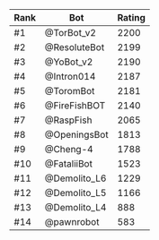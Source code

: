 Rank|Bot|Rating
---|---|---
#1|@TorBot_v2|2200
#2|@ResoluteBot|2199
#3|@YoBot_v2|2190
#4|@Intron014|2187
#5|@ToromBot|2181
#6|@FireFishBOT|2140
#7|@RaspFish|2065
#8|@OpeningsBot|1813
#9|@Cheng-4|1788
#10|@FataliiBot|1523
#11|@Demolito_L6|1229
#12|@Demolito_L5|1166
#13|@Demolito_L4|888
#14|@pawnrobot|583
